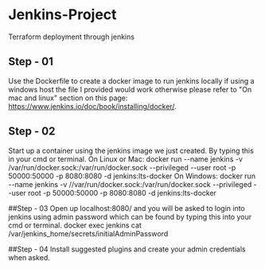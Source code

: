 # Jenkins-Project
Terraform deployment through jenkins

## Step - 01
Use the Dockerfile to create a docker image to run jenkins locally if using a windows host the file I provided would work otherwise please refer to "On mac and linux" section on this page: https://www.jenkins.io/doc/book/installing/docker/.

## Step - 02
Start up a container using the jenkins image we just created. By typing this in your cmd or terminal.
On Linux or Mac:
docker run --name jenkins -v /var/run/docker.sock:/var/run/docker.sock --privileged --user root -p 50000:50000 -p 8080:8080 -d jenkins:lts-docker
On Windows:
docker run --name jenkins -v //var/run/docker.sock:/var/run/docker.sock  --privileged --user root -p 50000:50000 -p 8080:8080 -d jenkins:lts-docker

##Step - 03
Open up localhost:8080/ and you will be asked to login into jenkins using admin password which can be found by typing this into your cmd or terminal.
docker exec jenkins cat /var/jenkins_home/secrets/initialAdminPassword

##Step - 04
Install suggested plugins and create your admin credentials when asked.

